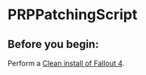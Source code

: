 # PRPPatchingScript

## Before you begin:

Perform a <a href="https://github.com/Aurelianis/PRPPatchingScript/blob/main/MANUAL-FO4CleanInstall.md">Clean install of Fallout 4</a>.
